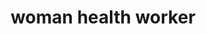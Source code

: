 ---
layout: people&body
title: woman health worker
emoji: woman_health_worker
permalink: 👩‍⚕️.html
image: assets/img/3moji/woman_health_worker.png
---